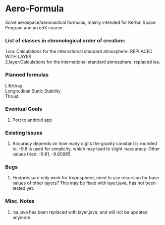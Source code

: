 # Aero-Formula
Solve aerospace/aeronautical formulas, mainly intended for Kerbal Space Program and an edX course.

### List of classes in chronological order of creation:

1.isa: Calculations for the international standard atmosphere. REPLACED WITH LAYER <br />
2.layer:Calculations for the international standard atmosphere, replaced isa.<br />



### Planned formulas
Lift/drag <br />
Longitudinal Static Stability <br />
Thrust <br />

### Eventual Goals
1. Port to android app <br />

### Existing Issues

1. Accuracy depends on how many digits the gravity constant is rounded to. -9.8 is used for simplicity, which may lead to slight inaccuracy. Other values tried: -9.81, -9.80665 <br />

### Bugs

1. Findpressure only work for troposphere, need to use recursion for base values of other layers?
  This may be fixed with layer.java, has not been tested yet. <br />

### Misc. Notes

1. isa.java has been replaced with layer.java, and will not be updated anymore. <br />
